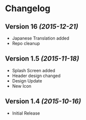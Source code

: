 Changelog
==========

Version 16 *(2015-12-21)*
----------------------------

 * Japanese Translation added
 * Repo cleanup

Version 1.5 *(2015-11-18)*
----------------------------

 * Splash Screen added
 * Header design changed
 * Design Update
 * New Icon

Version 1.4 *(2015-10-16)*
----------------------------

 * Initial Release
